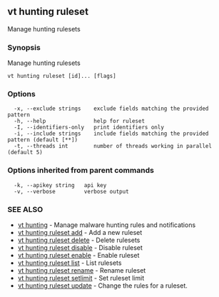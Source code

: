 ## vt hunting ruleset

Manage hunting rulesets

### Synopsis

Manage hunting rulesets

```
vt hunting ruleset [id]... [flags]
```

### Options

```
  -x, --exclude strings    exclude fields matching the provided pattern
  -h, --help               help for ruleset
  -I, --identifiers-only   print identifiers only
  -i, --include strings    include fields matching the provided pattern (default [**])
  -t, --threads int        number of threads working in parallel (default 5)
```

### Options inherited from parent commands

```
  -k, --apikey string   api key
  -v, --verbose         verbose output
```

### SEE ALSO

* [vt hunting](vt_hunting.md)	 - Manage malware hunting rules and notifications
* [vt hunting ruleset add](vt_hunting_ruleset_add.md)	 - Add a new ruleset
* [vt hunting ruleset delete](vt_hunting_ruleset_delete.md)	 - Delete rulesets
* [vt hunting ruleset disable](vt_hunting_ruleset_disable.md)	 - Disable ruleset
* [vt hunting ruleset enable](vt_hunting_ruleset_enable.md)	 - Enable ruleset
* [vt hunting ruleset list](vt_hunting_ruleset_list.md)	 - List rulesets
* [vt hunting ruleset rename](vt_hunting_ruleset_rename.md)	 - Rename ruleset
* [vt hunting ruleset setlimit](vt_hunting_ruleset_setlimit.md)	 - Set ruleset limit
* [vt hunting ruleset update](vt_hunting_ruleset_update.md)	 - Change the rules for a ruleset.

